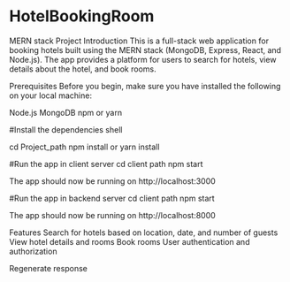 # HotelBookingRoom
MERN stack Project 
Introduction
This is a full-stack web application for booking hotels built using the MERN stack (MongoDB, Express, React, and Node.js). The app provides a platform for users to search for hotels, view details about the hotel, and book rooms.

Prerequisites
Before you begin, make sure you have installed the following on your local machine:

Node.js
MongoDB
npm or yarn

#Install the dependencies shell

cd Project_path
npm install or yarn install

#Run the app in client server
cd client path
npm start

The app should now be running on http://localhost:3000


#Run the app in backend server
cd client path
npm start

The app should now be running on http://localhost:8000


Features
Search for hotels based on location, date, and number of guests
View hotel details and rooms
Book rooms
User authentication and authorization






Regenerate response
